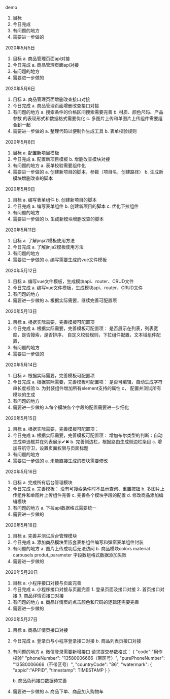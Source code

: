 demo
1. 目标
2. 今日完成
3. 有问题的地方
4. 需要进一步做的


2020年5月5日
1. 目标
    a. 商品管理页面api对接
2. 今日完成
    a. 商品管理页面api对接
3. 有问题的地方
4. 需要进一步做的

2020年5月6日
1. 目标
    a. 商品管理页面增删改查接口对接
2. 今日完成
    a. 商品管理页面增删改查接口对接
3. 有问题的地方
    a. 搜索条件的价格区间搜索需要完善
    b. 材质、颜色尺码、产品参数 的表现形式和数据格式需要优化
    c. 多图片上传和单图片上传组件需要组合到一起
4. 需要进一步做的
    a. 整理代码以便制作生成工具
    b. 表单校验规则

2020年5月8日
1. 目标
    a. 配置新项目模板
2. 今日完成
    a. 配置新项目模板
    b. 增删改查模块对接
3. 有问题的地方
    a. 表单校验需要组件化
4. 需要进一步做的
    a. 创建新项目的脚本，参数（项目名，创建路径）
    b. 生成新模块增删改查的脚本

2020年5月9日
1. 目标
    a. 编写表单组件
    b. 创建新项目的脚本
2. 今日完成
    a. 编写表单组件
    b. 创建新项目的脚本
    c. 优化下拉组件
3. 有问题的地方
4. 需要进一步做的
    b. 生成新模块增删改查的脚本


2020年5月11日
1. 目标
    a. 了解jinja2模板使用方法
2. 今日完成
    a. 了解jinja2模板使用方法
3. 有问题的地方
4. 需要进一步做的
    a. 编写需要生成的vue文件模板

2020年5月12日
1. 目标
    a. 编写vue文件模板，生成模块api、router、CRUD文件
2. 今日完成
    a. 编写vue文件模板，生成模块api、router、CRUD文件
3. 有问题的地方
4. 需要进一步做的
    a. 根据实际需要，继续完善可配置项

2020年5月13日
1. 目标
    a. 根据实际需要，完善模板可配置项
2. 今日完成
    a. 根据实际需要，完善模板可配置项：
        是否展示在列表，列表宽度，是否搜索，是否排序，
        自定义校验规则，下拉组件配置，文本域组件配置，
3. 有问题的地方
4. 需要进一步做的


2020年5月14日
1. 目标
    a. 根据实际需要，完善模板可配置项
2. 今日完成
    a. 根据实际需要，完善模板可配置项：
        是否可编辑，自动生成字符串长度校验
    b. 为封装组件增加所有element支持的属性
    c， 配置并测试所有模块的生成
3. 有问题的地方
4. 需要进一步做的
    a.每个模块各个字段的配置需要进一步细化

2020年5月15日
1. 目标
    a. 根据实际需要，完善模板可配置项：
2. 今日完成
    a. 根据实际需要，完善模板可配置项：
            增加布尔类型的判断：自动生成单选框并在列表展示✔✖
    b. 完善侧边栏，根据路由生成侧边栏条目
    c. 增加导航守卫，设置页面权限与页面标题
3. 有问题的地方
4. 需要进一步做的
    a. 未能直接生成的模块需要修改

2020年5月16日
1. 目标
    a. 完成所有后台管理模块
2. 今日完成
    a. 完善模板：
            没有可搜索条件时不显示查询、重置按钮
    b. 多图片上传组件和单图片上传组件完善
    c. 完善各个模块字段的配置
    d. 修改商品添加编辑模块
3. 有问题的地方
    a. 下拉api数据格式需要统一
4. 需要进一步做的

2020年5月18日
1. 目标
    a. 完善并测试后台管理模块
2. 今日完成
    a. 添加商品模块里嵌套表格组件编写和弹窗表单组件封装
3. 有问题的地方
    a. 图片上传成功后无法访问
    b. 商品模块colors  material carousels  produt_parameter 字段数组格式数据添加失败
4. 需要进一步做的

2020年5月20日
1. 目标
    a. 小程序接口对接与页面完善
2. 今日完成
    a. 小程序接口对接与页面完善
        1. 登录页面及接口对接
        2. 首页接口对接
        3. 商品详情页接口对接
3. 有问题的地方
    a. 商品详情页的点击颜色和尺码的逻辑还需要完善
4. 需要进一步做的

2020年5月27日
1. 目标
    a. 商品详情页接口对接
2. 今日完成
    a. 登录页与小程序登录接口对接
    b. 商品列表页接口对接
3. 有问题的地方
    a. 微信登录需要新增接口
    请求提交参数格式：
{
    "code":"用作校验"
    "phoneNumber": "13580006666（带区号）",
    "purePhoneNumber": "13580006666（不带区号）",
    "countryCode": "86",
    "watermark":
    {
        "appid":"APPID",
        "timestamp": TIMESTAMP
    }
}

    b. 商品色码接口数据待完善
4. 需要进一步做的
    a. 商品下单、商品加入购物车

